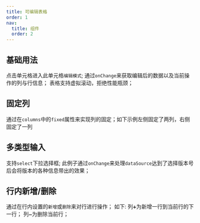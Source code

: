 ```yaml
---
title: 可编辑表格
order: 1
nav:
  title: 组件
  order: 2
---
```


## 基础用法

点击单元格进入此单元格`编辑模式`;
通过`onChange`来获取编辑后的数据以及当前操作的列与行信息；
表格支持虚拟滚动，拒绝性能瓶颈；
<code src="../../src/EditTable/demo/EditTable.simple.demo.tsx"></code>

## 固定列

通过在`columns`中的`fixed`属性来实现列的固定；如下示例左侧固定了两列，右侧固定了一列
<code src="../../src/EditTable/demo/EditTable.basic.demo.tsx"></code>

## 多类型输入

支持`select`下拉选择框;
此例子通过`onChange`来处理`dataSource`达到了选择版本号后会将版本的各种信息带出的效果；
<code src="../../src/EditTable/demo/EditTable.input.demo.tsx"></code>

## 行内新增/删除

通过在行内设置的`新增`或`删除`来对行进行操作；
如下:
列`➕`为新增一行到当前行的下一行；
列`➖`为删除当前行；
<code src="../../src/EditTable/demo/EditTable.inline.demo.tsx"></code>
